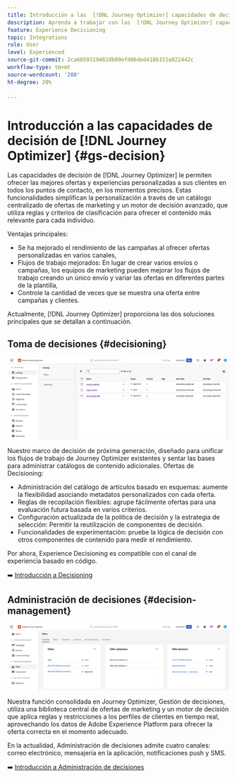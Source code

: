 ```yaml
---
title: Introducción a las  [!DNL Journey Optimizer] capacidades de decisión
description: Aprenda a trabajar con las  [!DNL Journey Optimizer] capacidades de decisión.
feature: Experience Decisioning
topic: Integrations
role: User
level: Experienced
source-git-commit: 2ca6659319482db09efd86ded418b151a022442c
workflow-type: tm+mt
source-wordcount: '288'
ht-degree: 20%

---
```


# Introducción a las capacidades de decisión de [!DNL Journey Optimizer] {#gs-decision}

Las capacidades de decisión de [!DNL Journey Optimizer] le permiten ofrecer las mejores ofertas y experiencias personalizadas a sus clientes en todos los puntos de contacto, en los momentos precisos. Estas funcionalidades simplifican la personalización a través de un catálogo centralizado de ofertas de marketing y un motor de decisión avanzado, que utiliza reglas y criterios de clasificación para ofrecer el contenido más relevante para cada individuo.

Ventajas principales:

* Se ha mejorado el rendimiento de las campañas al ofrecer ofertas personalizadas en varios canales,
* Flujos de trabajo mejorados: En lugar de crear varios envíos o campañas, los equipos de marketing pueden mejorar los flujos de trabajo creando un único envío y variar las ofertas en diferentes partes de la plantilla,
* Controle la cantidad de veces que se muestra una oferta entre campañas y clientes.

Actualmente, [!DNL Journey Optimizer] proporciona las dos soluciones principales que se detallan a continuación.

## Toma de decisiones {#decisioning}

![](assets/gs-decisioning.png)

Nuestro marco de decisión de próxima generación, diseñado para unificar los flujos de trabajo de Journey Optimizer existentes y sentar las bases para administrar catálogos de contenido adicionales. Ofertas de Decisioning:

* Administración del catálogo de artículos basado en esquemas: aumente la flexibilidad asociando metadatos personalizados con cada oferta.
* Reglas de recopilación flexibles: agrupe fácilmente ofertas para una evaluación futura basada en varios criterios.
* Configuración actualizada de la política de decisión y la estrategia de selección: Permitir la reutilización de componentes de decisión.
* Funcionalidades de experimentación: pruebe la lógica de decisión con otros componentes de contenido para medir el rendimiento.

Por ahora, Experience Decisioning es compatible con el canal de experiencia basado en código.

➡️ [Introducción a Decisioning](../experience-decisioning/gs-experience-decisioning.md)

## Administración de decisiones {#decision-management}

![](assets/gs-decision-management.png)

Nuestra función consolidada en Journey Optimizer, Gestión de decisiones, utiliza una biblioteca central de ofertas de marketing y un motor de decisión que aplica reglas y restricciones a los perfiles de clientes en tiempo real, aprovechando los datos de Adobe Experience Platform para ofrecer la oferta correcta en el momento adecuado.

En la actualidad, Administración de decisiones admite cuatro canales: correo electrónico, mensajería en la aplicación, notificaciones push y SMS.

➡️ [Introducción a Administración de decisiones](../offers/get-started/starting-offer-decisioning.md)
